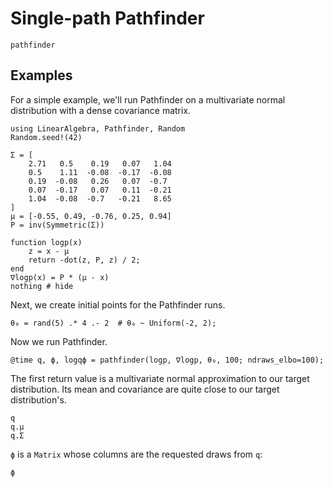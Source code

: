 # Single-path Pathfinder

```@docs
pathfinder
```

## Examples

For a simple example, we'll run Pathfinder on a multivariate normal distribution with
a dense covariance matrix.

```@example 1
using LinearAlgebra, Pathfinder, Random
Random.seed!(42)

Σ = [
    2.71   0.5    0.19   0.07   1.04
    0.5    1.11  -0.08  -0.17  -0.08
    0.19  -0.08   0.26   0.07  -0.7
    0.07  -0.17   0.07   0.11  -0.21
    1.04  -0.08  -0.7   -0.21   8.65
]
μ = [-0.55, 0.49, -0.76, 0.25, 0.94]
P = inv(Symmetric(Σ))

function logp(x)
    z = x - μ
    return -dot(z, P, z) / 2;
end
∇logp(x) = P * (μ - x)
nothing # hide
```

Next, we create initial points for the Pathfinder runs.

```@repl 1
θ₀ = rand(5) .* 4 .- 2  # θ₀ ~ Uniform(-2, 2);
```

Now we run Pathfinder.

```@repl 1
@time q, ϕ, logqϕ = pathfinder(logp, ∇logp, θ₀, 100; ndraws_elbo=100);
```

The first return value is a multivariate normal approximation to our target distribution.
Its mean and covariance are quite close to our target distribution's.

```@repl 1
q
q.μ
q.Σ
```

`ϕ` is a `Matrix` whose columns are the requested draws from `q`:
```@repl 1
ϕ
```
